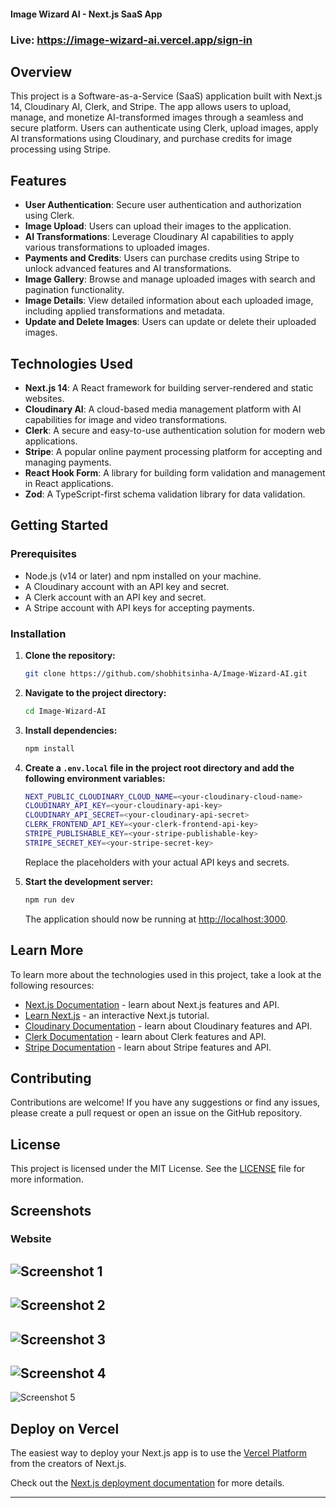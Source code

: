 #### Image Wizard AI - Next.js SaaS App 

### Live: https://image-wizard-ai.vercel.app/sign-in

## Overview

This project is a Software-as-a-Service (SaaS) application built with Next.js 14, Cloudinary AI, Clerk, and Stripe. The app allows users to upload, manage, and monetize AI-transformed images through a seamless and secure platform. Users can authenticate using Clerk, upload images, apply AI transformations using Cloudinary, and purchase credits for image processing using Stripe.

## Features

- **User Authentication**: Secure user authentication and authorization using Clerk.
- **Image Upload**: Users can upload their images to the application.
- **AI Transformations**: Leverage Cloudinary AI capabilities to apply various transformations to uploaded images.
- **Payments and Credits**: Users can purchase credits using Stripe to unlock advanced features and AI transformations.
- **Image Gallery**: Browse and manage uploaded images with search and pagination functionality.
- **Image Details**: View detailed information about each uploaded image, including applied transformations and metadata.
- **Update and Delete Images**: Users can update or delete their uploaded images.

## Technologies Used

- **Next.js 14**: A React framework for building server-rendered and static websites.
- **Cloudinary AI**: A cloud-based media management platform with AI capabilities for image and video transformations.
- **Clerk**: A secure and easy-to-use authentication solution for modern web applications.
- **Stripe**: A popular online payment processing platform for accepting and managing payments.
- **React Hook Form**: A library for building form validation and management in React applications.
- **Zod**: A TypeScript-first schema validation library for data validation.

## Getting Started

### Prerequisites

- Node.js (v14 or later) and npm installed on your machine.
- A Cloudinary account with an API key and secret.
- A Clerk account with an API key and secret.
- A Stripe account with API keys for accepting payments.

### Installation

1. **Clone the repository:**

    ```bash
    git clone https://github.com/shobhitsinha-A/Image-Wizard-AI.git
    ```

2. **Navigate to the project directory:**

    ```bash
    cd Image-Wizard-AI
    ```

3. **Install dependencies:**

    ```bash
    npm install
    ```

4. **Create a `.env.local` file in the project root directory and add the following environment variables:**

    ```bash
    NEXT_PUBLIC_CLOUDINARY_CLOUD_NAME=<your-cloudinary-cloud-name>
    CLOUDINARY_API_KEY=<your-cloudinary-api-key>
    CLOUDINARY_API_SECRET=<your-cloudinary-api-secret>
    CLERK_FRONTEND_API_KEY=<your-clerk-frontend-api-key>
    STRIPE_PUBLISHABLE_KEY=<your-stripe-publishable-key>
    STRIPE_SECRET_KEY=<your-stripe-secret-key>
    ```

    Replace the placeholders with your actual API keys and secrets.

5. **Start the development server:**

    ```bash
    npm run dev
    ```

    The application should now be running at [http://localhost:3000](http://localhost:3000).

## Learn More

To learn more about the technologies used in this project, take a look at the following resources:

- [Next.js Documentation](https://nextjs.org/docs) - learn about Next.js features and API.
- [Learn Next.js](https://nextjs.org/learn) - an interactive Next.js tutorial.
- [Cloudinary Documentation](https://cloudinary.com/documentation) - learn about Cloudinary features and API.
- [Clerk Documentation](https://clerk.dev/docs) - learn about Clerk features and API.
- [Stripe Documentation](https://stripe.com/docs) - learn about Stripe features and API.

## Contributing

Contributions are welcome! If you have any suggestions or find any issues, please create a pull request or open an issue on the GitHub repository.

## License

This project is licensed under the MIT License. See the [LICENSE](LICENSE) file for more information.

## Screenshots

### Website

![Screenshot 1](https://github.com/shobhitsinha-A/Image-Wizard-AI/assets/64719272/e5d73c58-c846-4249-a511-f2e80edb3765)
---
![Screenshot 2](https://github.com/shobhitsinha-A/Image-Wizard-AI/assets/64719272/29b24007-0cda-4f09-be46-46f398896daf)
---
![Screenshot 3](https://github.com/shobhitsinha-A/Image-Wizard-AI/assets/64719272/8820d8d4-2ab1-445a-b7e5-be246c27741d)
---
![Screenshot 4](https://github.com/shobhitsinha-A/Image-Wizard-AI/assets/64719272/f597711f-7013-4e34-b459-a9dd019fc2ea)
---
![Screenshot 5](https://github.com/shobhitsinha-A/Image-Wizard-AI/assets/64719272/44e949a6-8530-46ed-aa86-a28872569658)

## Deploy on Vercel

The easiest way to deploy your Next.js app is to use the [Vercel Platform](https://vercel.com/new?utm_medium=default-template&filter=next.js&utm_source=create-next-app&utm_campaign=create-next-app-readme) from the creators of Next.js.

Check out the [Next.js deployment documentation](https://nextjs.org/docs/deployment) for more details.

---
